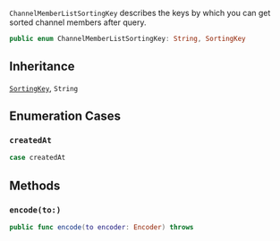 
`ChannelMemberListSortingKey` describes the keys by which you can get sorted channel members after query.

``` swift
public enum ChannelMemberListSortingKey: String, SortingKey 
```

## Inheritance

[`SortingKey`](/SortingKey), `String`

## Enumeration Cases

### `createdAt`

``` swift
case createdAt
```

## Methods

### `encode(to:)`

``` swift
public func encode(to encoder: Encoder) throws 
```
